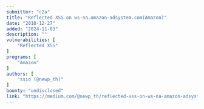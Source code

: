```yaml
---
submitter: "c2a"
title: "Reflected XSS on ws-na.amazon-adsystem.com(Amazon)"
date: "2018-12-27"
added: "2024-11-03"
description: ""
vulnerabilities: [
    "Reflected XSS"
]
programs: [
    "Amazon"
]
authors: [
    "ssid (@newp_th)"
]
bounty: "undisclosed"
link: "https://medium.com/@newp_th/reflected-xss-on-ws-na-amazon-adsystem-com-amazon-f1e55f1d24cf"
---
```




